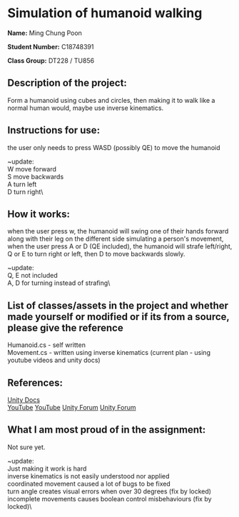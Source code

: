# **Simulation of humanoid walking**

**Name:** Ming Chung Poon

**Student Number:** C18748391

**Class Group:** DT228 / TU856

## Description of the project: 
Form a humanoid using cubes and circles, 
then making it to walk like a normal human would,
maybe use inverse kinematics.

## Instructions for use:
the user only needs to press WASD (possibly QE) to move the humanoid

~update: \
W move forward\
S move backwards\
A turn left\
D turn right\


## How it works:
when the user press w, the humanoid will swing one of their hands forward 
along with their leg on the different side simulating a person's movement, 
when the user press A or D (QE included), the humanoid will strafe left/right, 
Q or E to turn right or left, then D to move backwards slowly.

~update: \
Q, E not included\
A, D for turning instead of strafing\

## List of classes/assets in the project and whether made yourself or modified or if its from a source, please give the reference
Humanoid.cs - self written\
Movement.cs - written using inverse kinematics (current plan - using youtube videos and unity docs)

## References:
[Unity Docs](https://docs.unity3d.com/Manual/InverseKinematics.html)\
[YouTube](https://www.youtube.com/watch?v=qqOAzn05fvk)
[YouTube](https://www.youtube.com/watch?v=JOm1Cr2p_cI)
[Unity Forum](https://answers.unity.com/questions/1482210/how-to-make-an-object-always-in-front-of-the-ovrpl.html)
[Unity Forum](https://answers.unity.com/questions/48934/how-to-scale-and-move-a-cuboid-so-that-it-fits-bet.html)


## What I am most proud of in the assignment:
Not sure yet.

~update: \
Just making it work is hard\
inverse kinematics is not easily understood nor applied\
coordinated movement caused a lot of bugs to be fixed\
turn angle creates visual errors when over 30 degrees (fix by locked)\
incomplete movements causes boolean control misbehaviours (fix by locked)\
